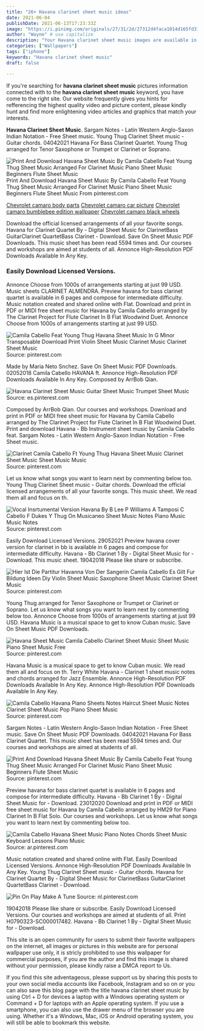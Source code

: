 ```yaml
---
title: "26+ Havana clarinet sheet music ideas"
date: 2021-06-04
publishDate: 2021-06-13T17:23:33Z
image: "https://i.pinimg.com/originals/27/31/2d/27312d4faca1014d165fd3105991c339.png"
author: "Wayne" # use capitalize
description: "Your Havana clarinet sheet music images are available in this site. Havana clarinet sheet music are a topic that is being searched for and liked by netizens now. You can Find and Download the Havana clarinet sheet music files here. Get all royalty-free images."
categories: ["Wallpapers"]
tags: ["iphone"]
keywords: "Havana clarinet sheet music"
draft: false

---
```


If you're searching for **havana clarinet sheet music** pictures information connected with to the **havana clarinet sheet music** keyword, you have come to the right  site.  Our website frequently  gives you  hints  for refferencing  the highest  quality video and picture  content, please kindly hunt and find more enlightening video articles and graphics  that match your interests.

**Havana Clarinet Sheet Music**. Sargam Notes - Latin Western Anglo-Saxon Indian Notation - Free Sheet music. Young Thug Clarinet Sheet music - Guitar chords. 04042021 Havana For Bass Clarinet Quartet. Young Thug arranged for Tenor Saxophone or Trumpet or Clarinet or Soprano.

![Print And Download Havana Sheet Music By Camila Cabello Feat Young Thug Sheet Music Arranged For Clarinet Music Piano Sheet Music Beginners Flute Sheet Music](https://i.pinimg.com/474x/34/0e/9d/340e9d3039d299afccf1c049d0ecfae6.jpg "Print And Download Havana Sheet Music By Camila Cabello Feat Young Thug Sheet Music Arranged For Clarinet Music Piano Sheet Music Beginners Flute Sheet Music")
Print And Download Havana Sheet Music By Camila Cabello Feat Young Thug Sheet Music Arranged For Clarinet Music Piano Sheet Music Beginners Flute Sheet Music From pinterest.com

[Chevrolet camaro body parts](/chevrolet-camaro-body-parts/)
[Chevrolet camaro car picture](/chevrolet-camaro-car-picture/)
[Chevrolet camaro bumblebee edition wallpaper](/chevrolet-camaro-bumblebee-edition-wallpaper/)
[Chevrolet camaro black wheels](/chevrolet-camaro-black-wheels/)

Download the official licensed arrangements of all your favorite songs. Havana for Clarinet Quartet By - Digital Sheet Music for ClarinetBass GuitarClarinet QuartetBass Clarinet - Download. Save On Sheet Music PDF Downloads. This music sheet has been read 5594 times and. Our courses and workshops are aimed at students of all. Annonce High-Resolution PDF Downloads Available In Any Key.

### Easily Download Licensed Versions.

Annonce Choose from 1000s of arrangements starting at just 99 USD. Music sheets CLARINET ALMENDRA. Preview havana for bass clarinet quartet is available in 6 pages and compose for intermediate difficulty. Music notation created and shared online with Flat. Download and print in PDF or MIDI free sheet music for Havana by Camila Cabello arranged by The Clarinet Project for Flute Clarinet In B Flat Woodwind Duet. Annonce Choose from 1000s of arrangements starting at just 99 USD.


![Camila Cabello Feat Young Thug Havana Sheet Music In G Minor Transposable Download Print Violin Sheet Music Clarinet Music Clarinet Sheet Music](https://i.pinimg.com/originals/7c/89/85/7c89857dcf704ecfe5d2c3d0cac31e5e.gif "Camila Cabello Feat Young Thug Havana Sheet Music In G Minor Transposable Download Print Violin Sheet Music Clarinet Music Clarinet Sheet Music")
Source: pinterest.com

Made by Maria Neto Snchez. Save On Sheet Music PDF Downloads. 02052018 Camila Cabello HAVANA ft. Annonce High-Resolution PDF Downloads Available In Any Key. Composed by ArrBob Qian.

![Havana Clarinet Sheet Music Guitar Sheet Music Trumpet Sheet Music](https://i.pinimg.com/originals/cd/77/55/cd7755e45f61a56dab921a83e4d5e049.png "Havana Clarinet Sheet Music Guitar Sheet Music Trumpet Sheet Music")
Source: es.pinterest.com

Composed by ArrBob Qian. Our courses and workshops. Download and print in PDF or MIDI free sheet music for Havana by Camila Cabello arranged by The Clarinet Project for Flute Clarinet In B Flat Woodwind Duet. Print and download Havana - Bb Instrument sheet music by Camila Cabello feat. Sargam Notes - Latin Western Anglo-Saxon Indian Notation - Free Sheet music.

![Clarinet Camila Cabello Ft Young Thug Havana Sheet Music Clarinet Sheet Music Sheet Music Music](https://i.pinimg.com/originals/7f/f4/d1/7ff4d1ad82af0d40fec244ecadffab3e.jpg "Clarinet Camila Cabello Ft Young Thug Havana Sheet Music Clarinet Sheet Music Sheet Music Music")
Source: pinterest.com

Let us know what songs you want to learn next by commenting below too. Young Thug Clarinet Sheet music - Guitar chords. Download the official licensed arrangements of all your favorite songs. This music sheet. We read them all and focus on th.

![Vocal Insrtumental Version Havana By B Lee P Williams A Tamposi C Cabello F Dukes Y Thug On Musicaneo Sheet Music Notes Piano Music Music Notes](https://i.pinimg.com/564x/4a/c4/10/4ac410b1ff360fda4f015fb47015f96b.jpg "Vocal Insrtumental Version Havana By B Lee P Williams A Tamposi C Cabello F Dukes Y Thug On Musicaneo Sheet Music Notes Piano Music Music Notes")
Source: pinterest.com

Easily Download Licensed Versions. 29052021 Preview havana cover version for clarinet in bb is available in 6 pages and compose for intermediate difficulty. Havana - Bb Clarinet 1 By - Digital Sheet Music for - Download. This music sheet. 19042018 Please like share or subscribe.

![Hier Ist Die Partitur Havanna Von Der Sangerin Camila Cabello Es Gilt Fur Bildung Ideen Diy Violin Sheet Music Saxophone Sheet Music Clarinet Sheet Music](https://i.pinimg.com/originals/67/0e/ff/670effbca8ae96297f3829ba270345d5.jpg "Hier Ist Die Partitur Havanna Von Der Sangerin Camila Cabello Es Gilt Fur Bildung Ideen Diy Violin Sheet Music Saxophone Sheet Music Clarinet Sheet Music")
Source: pinterest.com

Young Thug arranged for Tenor Saxophone or Trumpet or Clarinet or Soprano. Let us know what songs you want to learn next by commenting below too. Annonce Choose from 1000s of arrangements starting at just 99 USD. Havana Music is a musical space to get to know Cuban music. Save On Sheet Music PDF Downloads.

![Havana Sheet Music Camila Cabello Clarinet Sheet Music Sheet Music Piano Sheet Music Free](https://i.pinimg.com/originals/e5/3d/16/e53d165d58d068056a9d2911255710a0.jpg "Havana Sheet Music Camila Cabello Clarinet Sheet Music Sheet Music Piano Sheet Music Free")
Source: pinterest.com

Havana Music is a musical space to get to know Cuban music. We read them all and focus on th. Terry White Havana - Clarinet 1 sheet music notes and chords arranged for Jazz Ensemble. Annonce High-Resolution PDF Downloads Available In Any Key. Annonce High-Resolution PDF Downloads Available In Any Key.

![Camila Cabello Havana Piano Sheets Notes Haircut Sheet Music Notes Clarinet Sheet Music Pop Piano Sheet Music](https://i.pinimg.com/originals/91/37/1a/91371a921be79a00c1ee5c42aa22996a.png "Camila Cabello Havana Piano Sheets Notes Haircut Sheet Music Notes Clarinet Sheet Music Pop Piano Sheet Music")
Source: pinterest.com

Sargam Notes - Latin Western Anglo-Saxon Indian Notation - Free Sheet music. Save On Sheet Music PDF Downloads. 04042021 Havana For Bass Clarinet Quartet. This music sheet has been read 5594 times and. Our courses and workshops are aimed at students of all.

![Print And Download Havana Sheet Music By Camila Cabello Feat Young Thug Sheet Music Arranged For Clarinet Music Piano Sheet Music Beginners Flute Sheet Music](https://i.pinimg.com/474x/34/0e/9d/340e9d3039d299afccf1c049d0ecfae6.jpg "Print And Download Havana Sheet Music By Camila Cabello Feat Young Thug Sheet Music Arranged For Clarinet Music Piano Sheet Music Beginners Flute Sheet Music")
Source: pinterest.com

Preview havana for bass clarinet quartet is available in 6 pages and compose for intermediate difficulty. Havana - Bb Clarinet 1 By - Digital Sheet Music for - Download. 23012020 Download and print in PDF or MIDI free sheet music for Havana by Camila Cabello arranged by HM29 for Piano Clarinet In B Flat Solo. Our courses and workshops. Let us know what songs you want to learn next by commenting below too.

![Camila Cabello Havana Sheet Music Piano Notes Chords Sheet Music Keyboard Lessons Piano Music](https://i.pinimg.com/originals/ad/f5/d8/adf5d8557782dd99379fa1ae07f84421.jpg "Camila Cabello Havana Sheet Music Piano Notes Chords Sheet Music Keyboard Lessons Piano Music")
Source: ar.pinterest.com

Music notation created and shared online with Flat. Easily Download Licensed Versions. Annonce High-Resolution PDF Downloads Available In Any Key. Young Thug Clarinet Sheet music - Guitar chords. Havana for Clarinet Quartet By - Digital Sheet Music for ClarinetBass GuitarClarinet QuartetBass Clarinet - Download.

![Pin On Play Make A Tune](https://i.pinimg.com/originals/27/31/2d/27312d4faca1014d165fd3105991c339.png "Pin On Play Make A Tune")
Source: nl.pinterest.com

19042018 Please like share or subscribe. Easily Download Licensed Versions. Our courses and workshops are aimed at students of all. Print H0790323-SC000017482. Havana - Bb Clarinet 1 By - Digital Sheet Music for - Download.

This site is an open community for users to submit their favorite wallpapers on the internet, all images or pictures in this website are for personal wallpaper use only, it is stricly prohibited to use this wallpaper for commercial purposes, if you are the author and find this image is shared without your permission, please kindly raise a DMCA report to Us.

If you find this site adventageous, please support us by sharing this posts to your own social media accounts like Facebook, Instagram and so on or you can also save this blog page with the title havana clarinet sheet music by using Ctrl + D for devices a laptop with a Windows operating system or Command + D for laptops with an Apple operating system. If you use a smartphone, you can also use the drawer menu of the browser you are using. Whether it's a Windows, Mac, iOS or Android operating system, you will still be able to bookmark this website.
